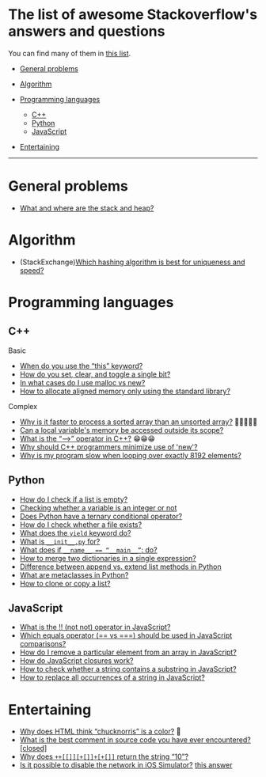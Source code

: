 # The list of awesome Stackoverflow's answers and questions

You can find many of them in [this list](https://stackoverflow.com/questions?sort=votes).

- [General problems](#general-problems)
- [Algorithm](#algorithm)
- [Programming languages](#programming-languages)
    - [C++](#c++)
    - [Python](#python)
    - [JavaScript](#javascript)

- [Entertaining](#entertaining)
---

# General problems

- [What and where are the stack and heap?](https://stackoverflow.com/questions/79923/what-and-where-are-the-stack-and-heap)

# Algorithm

- (StackExchange)[Which hashing algorithm is best for uniqueness and speed?](https://softwareengineering.stackexchange.com/questions/49550/which-hashing-algorithm-is-best-for-uniqueness-and-speed)

# Programming languages

## C++

Basic

- [When do you use the “this” keyword?](https://stackoverflow.com/questions/23250/when-do-you-use-the-this-keyword)
- [How do you set, clear, and toggle a single bit?](https://stackoverflow.com/questions/47981/how-do-you-set-clear-and-toggle-a-single-bit)
- [In what cases do I use malloc vs new?](https://stackoverflow.com/questions/184537/in-what-cases-do-i-use-malloc-vs-new)
- [How to allocate aligned memory only using the standard library?](https://stackoverflow.com/questions/227897/how-to-allocate-aligned-memory-only-using-the-standard-library)

Complex

- [Why is it faster to process a sorted array than an unsorted array?](https://stackoverflow.com/questions/11227809/why-is-it-faster-to-process-a-sorted-array-than-an-unsorted-array) :star2::star2::star2::star2::star2:
- [Can a local variable's memory be accessed outside its scope?
](https://stackoverflow.com/questions/6441218/can-a-local-variables-memory-be-accessed-outside-its-scope)
- [What is the “-->” operator in C++?](https://stackoverflow.com/questions/1642028/what-is-the-operator-in-c) :grin::grin::grin:
- [Why should C++ programmers minimize use of 'new'?
](https://stackoverflow.com/questions/6500313/why-should-c-programmers-minimize-use-of-new)
- [Why is my program slow when looping over exactly 8192 elements?](https://stackoverflow.com/questions/12264970/why-is-my-program-slow-when-looping-over-exactly-8192-elements)

## Python

- [How do I check if a list is empty?](https://stackoverflow.com/questions/53513/how-do-i-check-if-a-list-is-empty) 
- [Checking whether a variable is an integer or not](https://stackoverflow.com/questions/3501382/checking-whether-a-variable-is-an-integer-or-not)
- [Does Python have a ternary conditional operator?](https://stackoverflow.com/questions/394809/does-python-have-a-ternary-conditional-operator)
- [How do I check whether a file exists?](https://stackoverflow.com/questions/82831/how-do-i-check-whether-a-file-exists)
- [What does the `yield` keyword do?](https://stackoverflow.com/questions/231767/what-does-the-yield-keyword-do?rq=1)
- [What is `__init__.py` for?](https://stackoverflow.com/questions/448271/what-is-init-py-for)
- [What does if `__name__ == “__main__”`: do?](https://stackoverflow.com/questions/419163/what-does-if-name-main-do)
- [How to merge two dictionaries in a single expression?](https://stackoverflow.com/questions/38987/how-to-merge-two-dictionaries-in-a-single-expression)
- [Difference between append vs. extend list methods in Python](https://stackoverflow.com/questions/252703/difference-between-append-vs-extend-list-methods-in-python) 
- [What are metaclasses in Python?](https://stackoverflow.com/questions/100003/what-are-metaclasses-in-python)
- [How to clone or copy a list?](https://stackoverflow.com/questions/2612802/how-to-clone-or-copy-a-list)

## JavaScript

- [What is the !! (not not) operator in JavaScript?](https://stackoverflow.com/questions/784929/what-is-the-not-not-operator-in-javascript)
- [Which equals operator (== vs ===) should be used in JavaScript comparisons?](https://stackoverflow.com/questions/359494/which-equals-operator-vs-should-be-used-in-javascript-comparisons)
- [How do I remove a particular element from an array in JavaScript?](https://stackoverflow.com/questions/5767325/how-do-i-remove-a-particular-element-from-an-array-in-javascript)
- [How do JavaScript closures work?](https://stackoverflow.com/questions/111102/how-do-javascript-closures-work)
- [How to check whether a string contains a substring in JavaScript?](https://stackoverflow.com/questions/1789945/how-to-check-whether-a-string-contains-a-substring-in-javascript)
- [How to replace all occurrences of a string in JavaScript?](https://stackoverflow.com/questions/1144783/how-to-replace-all-occurrences-of-a-string-in-javascript)

# Entertaining
- [Why does HTML think “chucknorris” is a color?](https://stackoverflow.com/questions/8318911/why-does-html-think-chucknorris-is-a-color) :muscle:
- [What is the best comment in source code you have ever encountered? [closed]
](https://stackoverflow.com/questions/184618/what-is-the-best-comment-in-source-code-you-have-ever-encountered)
- [Why does `++[[]][+[]]+[+[]]` return the string “10”?](https://stackoverflow.com/questions/7202157/why-does-return-the-string-10)
- [Is it possible to disable the network in iOS Simulator?](https://stackoverflow.com/questions/4808433/is-it-possible-to-disable-the-network-in-ios-simulator) [this answer](https://stackoverflow.com/a/13831212/2964364)
